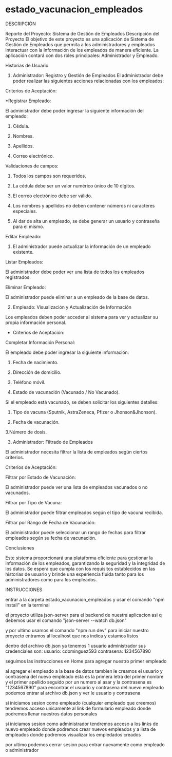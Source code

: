 # estado_vacunacion_empleados
DESCRIPCIÓN

Reporte del Proyecto: Sistema de Gestión de Empleados
Descripción del Proyecto
El objetivo de este proyecto es una aplicación de Sistema de Gestión de Empleados que permita a los administradores y empleados interactuar con la información de los empleados de manera eficiente. La aplicación contará con dos roles principales: Administrador y Empleado.

Historias de Usuario
1. Administrador: Registro y Gestión de Empleados
El administrador debe poder realizar las siguientes acciones relacionadas con los empleados:

Criterios de Aceptación:

*Registrar Empleado:

El administrador debe poder ingresar la siguiente información del empleado:

1. Cédula.

2. Nombres.

3. Apellidos.

4. Correo electrónico.

Validaciones de campos:

1. Todos los campos son requeridos.

2. La cédula debe ser un valor numérico único de 10 dígitos.

3. El correo electrónico debe ser válido.

4. Los nombres y apellidos no deben contener números ni caracteres especiales.

5. Al dar de alta un empleado, se debe generar un usuario y contraseña para el mismo.

Editar Empleado:

1. El administrador puede actualizar la información de un empleado existente.

Listar Empleados:

  El administrador debe poder ver una lista de todos los empleados registrados.

Eliminar Empleado:

  El administrador puede eliminar a un empleado de la base de datos.

2. Empleado: Visualización y Actualización de Información

Los empleados deben poder acceder al sistema para ver y actualizar su propia información personal.

* Criterios de Aceptación:

Completar Información Personal:

  El empleado debe poder ingresar la siguiente información:

  1. Fecha de nacimiento.

  2. Dirección de domicilio.

  3. Teléfono móvil.

  4. Estado de vacunación (Vacunado / No Vacunado).

Si el empleado está vacunado, se deben solicitar los siguientes detalles:

  1. Tipo de vacuna (Sputnik, AstraZeneca, Pfizer o Jhonson&Jhonson).

  2. Fecha de vacunación.

  3.Número de dosis.

3. Administrador: Filtrado de Empleados
   
El administrador necesita filtrar la lista de empleados según ciertos criterios.

Criterios de Aceptación:

Filtrar por Estado de Vacunación:

El administrador puede ver una lista de empleados vacunados o no vacunados.

Filtrar por Tipo de Vacuna:

El administrador puede filtrar empleados según el tipo de vacuna recibida.

Filtrar por Rango de Fecha de Vacunación:

El administrador puede seleccionar un rango de fechas para filtrar empleados según su fecha de vacunación.

Conclusiones

Este sistema proporcionará una plataforma eficiente para gestionar la información de los empleados, garantizando la seguridad y la integridad de los datos. Se espera que cumpla con los requisitos establecidos en las historias de usuario y brinde una experiencia fluida tanto para los administradores como para los empleados.

INSTRUCCIONES

entrar a la carpeta estado_vacunacion_empleados y usar el comando "npm install" en la terminal

el proyecto utiliza json-server para el backend de nuestra aplicacion asi q debemos usar el comando "json-server --watch db.json"

y por ultimo usamos el comando "npm run dev" para iniciar nuestro proyecto entramos al localhost que nos indica y estamos listos

dentro del archivo db.json ya tenemos 1 usuario administrador sus credenciales son:
usuario: cdominguez593
contrasena: 1234567890

seguimos las instrucciones en Home para agregar nuestro primer empleado

al agregar el empleado a la base de datos tambien le creamos el usuario y contrasena del nuevo empleado esta es la primera letra del primer nombre y el primer apellido seguido por un numero al asar
y la contrasena es "1234567890"
para encontrar el usuario y contrasena del nuevo empleado podemos entrar al archivo db.json y ver le usuario y contrasena

si iniciamos sesion como empleado (cualquier empleado que creemos) tendremos acceso unicamente al link de formulario empleado donde podremos llenar nuestros datos personales

si iniciamos sesion como administrador tendremos acceso a los links de nuevo empleado donde podremos crear nuevos empleados y a lista de empleados donde podremos visualizar los empledados creados

por ultimo podemos cerrar sesion para entrar nuevamente como empleado o administrador
